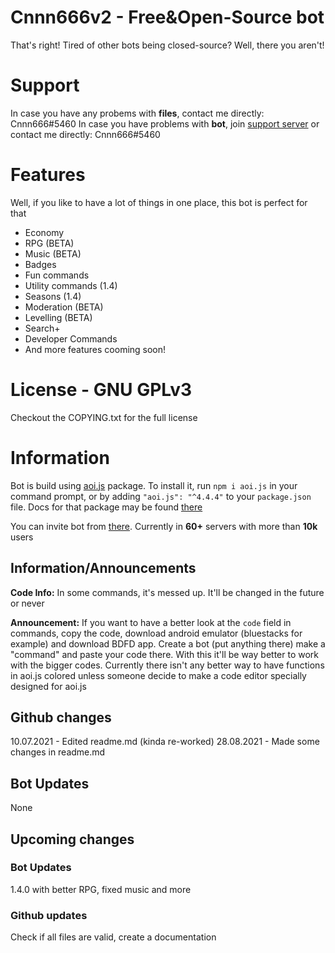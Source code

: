 # Cnnn666v2 - Free&Open-Source bot
That's right! Tired of other bots being closed-source? Well, there you aren't!

# Support
In case you have any probems with **files**, contact me directly: Cnnn666#5460
In case you have problems with **bot**, join [support server](https://discord.gg/mt4hDxQpPg) or contact me directly: Cnnn666#5460

# Features
Well, if you like to have a lot of things in one place, this bot is perfect for that
- Economy
- RPG (BETA)
- Music (BETA)
- Badges
- Fun commands
- Utility commands (1.4)
- Seasons (1.4)
- Moderation (BETA)
- Levelling (BETA)
- Search+
- Developer Commands
- And more features cooming soon!

# License - GNU GPLv3
Checkout the COPYING.txt for the full license

# Information
Bot is build using [aoi.js](https://aoi.js.org/) package.
To install it, run `npm i aoi.js` in your command prompt,
or by adding `"aoi.js": "^4.4.4"` to your `package.json` file.
Docs for that package may be found [there](https://aoi.leref.ga/)

You can invite bot from [there](https://top.gg/bot/794583111647494174/invite/). 
Currently in **60+** servers with more than **10k** users

## Information/Announcements
**Code Info:**
In some commands, it's messed up. It'll be changed in the future or never

**Announcement:**
If you want to have a better look at the `code` field in commands, copy the code, download android emulator (bluestacks for example) and download BDFD app. Create a bot (put anything there) make a "command" and paste  your code there. With this it'll be way better to work with the bigger codes. Currently there isn't any better way to have functions in aoi.js colored unless someone decide to make a code editor specially designed for aoi.js

## Github changes
10.07.2021 - Edited readme.md (kinda re-worked) 
28.08.2021 - Made some changes in readme.md

## Bot Updates
None

## Upcoming changes
### Bot Updates
1.4.0 with better RPG, fixed music and more

### Github updates
Check if all files are valid, create a documentation
